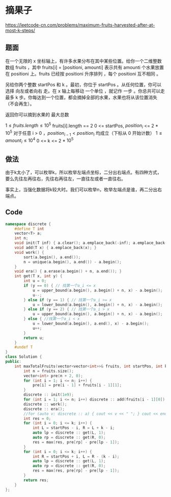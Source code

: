 # 摘果子

https://leetcode-cn.com/problems/maximum-fruits-harvested-after-at-most-k-steps/

## 题面

在一个无限的 x 坐标轴上，有许多水果分布在其中某些位置。给你一个二维整数数组 fruits ，其中 fruits[i] = [positioni, amounti] 表示共有 amounti 个水果放置在 positioni 上。fruits 已经按 positioni 升序排列 ，每个 positioni 互不相同 。

另给你两个整数 startPos 和 k 。最初，你位于 startPos 。从任何位置，你可以选择 向左或者向右 走。在 x 轴上每移动 一个单位 ，就记作 一步 。你总共可以走 最多 k 步。你每达到一个位置，都会摘掉全部的水果，水果也将从该位置消失（不会再生）。

返回你可以摘到水果的 最大总数 

$1 \leq fruits.length \leq 10^5$
fruits[i].length == 2
0 <= startPos, $position_i$ <= 2 * $10^5$
对于任意 i > 0 ，$position_{i-1} < position_i$ 均成立（下标从 0 开始计数）
$1 \leq amount_i \leq 10^4$
0 <= k <= 2 * $10^5$

## 做法

由于k太小了，可以枚举k，所以枚举左端点坐标，二分出右端点。有四种方式，要么先往左再往右，先往右再往左，一直往左或者一直往右。

事实上，当强化数据将k较大时。我们可以枚举n，枚举左端点是谁，再二分出右端点。

## Code

```C++
namespace discrete {
    #define T int
    vector<T> a;
    int n;
    void init(T inf) { a.clear(); a.emplace_back(-inf); a.emplace_back(inf); }
    void add(T x) { a.emplace_back(x); }
    void work() {
        sort(a.begin(), a.end());
        n = unique(a.begin(), a.end()) - a.begin();
    }
    void era() { a.erase(a.begin() + n, a.end()); }
    int get(T x, int y) {
        int u = 0;
        if (y == 0) { // 找第一个a_i <= x
            u = upper_bound(a.begin(), a.begin() + n, x) - a.begin();
            u--;
        } else if (y == 1) { // 找第一个a_i >= x
            u = lower_bound(a.begin(), a.begin() + n, x) - a.begin();
        } else if (y == 2) { // 找第一个a_i > x
            u = upper_bound(a.begin(), a.begin() + n, x) - a.begin();
        } else { //找第一个a_i < x
            u = lower_bound(a.begin(), a.end(), x) - a.begin();
            u++;
        }
        return u;
    }
    #undef T
}
class Solution {
public:
    int maxTotalFruits(vector<vector<int>>& fruits, int startPos, int k) {
        int n = fruits.size();
        vector<int> pre(n + 2, 0);
        for (int i = 1; i <= n; i++) {
            pre[i] = pre[i - 1] + fruits[i - 1][1];
        }
        discrete :: init(1e9);
        for (int i = 1; i <= n; i++) discrete :: add(fruits[i - 1][0]);
        discrete :: work();
        discrete :: era();
        //for (auto v: discrete :: a) { cout << v << " "; } cout << endl;
        int res = 0;
        for (int i = 0; i <= k; i++) {
            int L = startPos - i, R = L + k - i;
            auto lp = discrete :: get(L, 1);
            auto rp = discrete :: get(R, 0);
            res = max(res, pre[rp] - pre[lp - 1]); 
        }
        for (int i = 0; i <= k; i++) {
            int R = startPos + i, L = R - (k - i);
            auto lp = discrete :: get(L, 1);
            auto rp = discrete :: get(R, 0);
            res = max(res, pre[rp] - pre[lp - 1]);
        }
        return res;
    }
};
```


